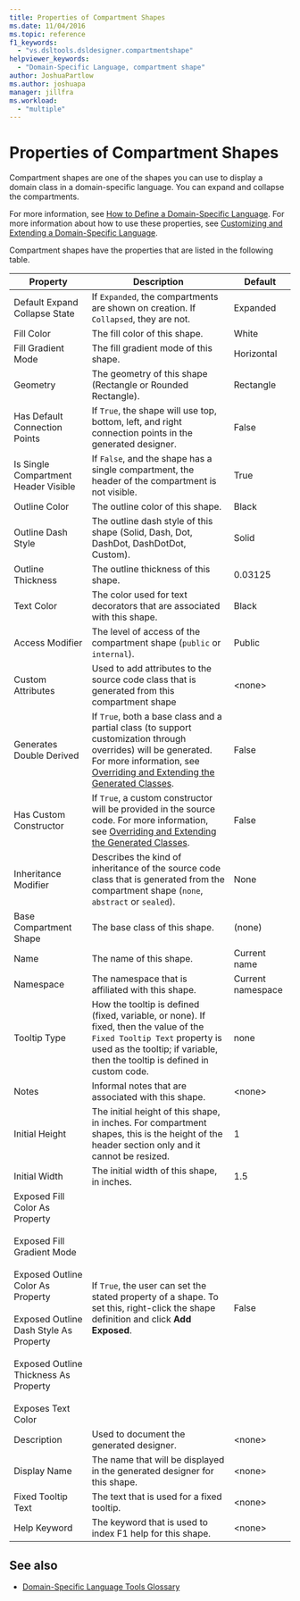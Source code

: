 ```yaml
---
title: Properties of Compartment Shapes
ms.date: 11/04/2016
ms.topic: reference
f1_keywords:
  - "vs.dsltools.dsldesigner.compartmentshape"
helpviewer_keywords:
  - "Domain-Specific Language, compartment shape"
author: JoshuaPartlow
ms.author: joshuapa
manager: jillfra
ms.workload:
  - "multiple"
---
```

# Properties of Compartment Shapes
Compartment shapes are one of the shapes you can use to display a domain class in a domain-specific language. You can expand and collapse the compartments.

 For more information, see [How to Define a Domain-Specific Language](../modeling/how-to-define-a-domain-specific-language.md). For more information about how to use these properties, see [Customizing and Extending a Domain-Specific Language](../modeling/customizing-and-extending-a-domain-specific-language.md).

 Compartment shapes have the properties that are listed in the following table.

|Property|Description|Default|
|-|-|-|
|Default Expand Collapse State|If `Expanded`, the compartments are shown on creation. If `Collapsed`, they are not.|Expanded|
|Fill Color|The fill color of this shape.|White|
|Fill Gradient Mode|The fill gradient mode of this shape.|Horizontal|
|Geometry|The geometry of this shape (Rectangle or Rounded Rectangle).|Rectangle|
|Has Default Connection Points|If `True`, the shape will use top, bottom, left, and right connection points in the generated designer.|False|
|Is Single Compartment Header Visible|If `False`, and the shape has a single compartment, the header of the compartment is not visible.|True|
|Outline Color|The outline color of this shape.|Black|
|Outline Dash Style|The outline dash style of this shape (Solid, Dash, Dot, DashDot, DashDotDot, Custom).|Solid|
|Outline Thickness|The outline thickness of this shape.|0.03125|
|Text Color|The color used for text decorators that are associated with this shape.|Black|
|Access Modifier|The level of access of the compartment shape (`public` or `internal`).|Public|
|Custom Attributes|Used to add attributes to the source code class that is generated from this compartment shape|\<none>|
|Generates Double Derived|If `True`, both a base class and a partial class (to support customization through overrides) will be generated. For more information, see [Overriding and Extending the Generated Classes](../modeling/overriding-and-extending-the-generated-classes.md).|False|
|Has Custom Constructor|If `True`, a custom constructor will be provided in the source code. For more information, see [Overriding and Extending the Generated Classes](../modeling/overriding-and-extending-the-generated-classes.md).|False|
|Inheritance Modifier|Describes the kind of inheritance of the source code class that is generated from the compartment shape (`none`, `abstract` or `sealed`).|None|
|Base Compartment Shape|The base class of this shape.|(none)|
|Name|The name of this shape.|Current name|
|Namespace|The namespace that is affiliated with this shape.|Current namespace|
|Tooltip Type|How the tooltip is defined (fixed, variable, or none). If fixed, then the value of the `Fixed Tooltip Text` property is used as the tooltip; if variable, then the tooltip is defined in custom code.|none|
|Notes|Informal notes that are associated with this shape.|\<none>|
|Initial Height|The initial height of this shape, in inches. For compartment shapes, this is the height of the header section only and it cannot be resized.|1|
|Initial Width|The initial width of this shape, in inches.|1.5|
|Exposed Fill Color As Property<br /><br /> Exposed Fill Gradient Mode<br /><br /> Exposed Outline Color As Property<br /><br /> Exposed Outline Dash Style As Property<br /><br /> Exposed Outline Thickness As Property<br /><br /> Exposes Text Color|If `True`, the user can set the stated property of a shape. To set this, right-click the shape definition and click **Add Exposed**.|False|
|Description|Used to document the generated designer.|\<none>|
|Display Name|The name that will be displayed in the generated designer for this shape.|\<none>|
|Fixed Tooltip Text|The text that is used for a fixed tooltip.|\<none>|
|Help Keyword|The keyword that is used to index F1 help for this shape.|\<none>|

## See also

- [Domain-Specific Language Tools Glossary](/previous-versions/bb126564(v=vs.100))
